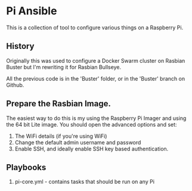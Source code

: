 # Pi Ansible

This is a collection of tool to configure various things on a Raspberry Pi. 

## History
Originally this was used to configure a Docker Swarm cluster on Rasbian Buster but I'm rewriting it for Rasbian Bullseye. 

All the previous code is in the 'Buster' folder, or in the 'Buster' branch on Github.

## Prepare the Rasbian Image.

The easiest way to do this is my using the Raspberry Pi Imager and using the 64 bit Lite image. You should open the advanced options and set:

1. The WiFi details (if you're using WiFi)
1. Change the default admin username and password
1. Enable SSH, and ideally enable SSH key based authentication.

## Playbooks

1. pi-core.yml - contains tasks that should be run on any Pi